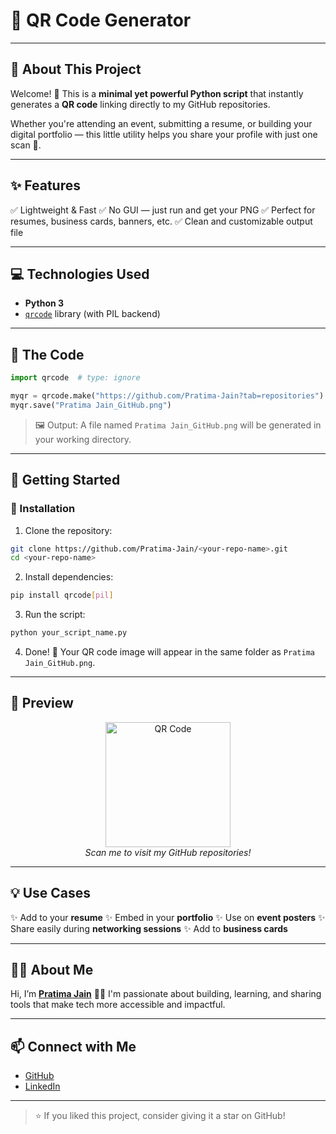 



# 🔗 QR Code Generator
---

## 🧠 About This Project

Welcome! 👋
This is a **minimal yet powerful Python script** that instantly generates a **QR code** linking directly to my GitHub repositories.

Whether you're attending an event, submitting a resume, or building your digital portfolio — this little utility helps you share your profile with just one scan 📱.

---

## ✨ Features

✅ Lightweight & Fast
✅ No GUI — just run and get your PNG
✅ Perfect for resumes, business cards, banners, etc.
✅ Clean and customizable output file

---

## 💻 Technologies Used

* **Python 3**
* [`qrcode`](https://pypi.org/project/qrcode/) library (with PIL backend)

---

## 🧾 The Code

```python
import qrcode  # type: ignore

myqr = qrcode.make("https://github.com/Pratima-Jain?tab=repositories")
myqr.save("Pratima Jain_GitHub.png")
```

> 🖼️ Output: A file named `Pratima Jain_GitHub.png` will be generated in your working directory.

---

## 🚀 Getting Started

### 🔧 Installation

1. Clone the repository:

```bash
git clone https://github.com/Pratima-Jain/<your-repo-name>.git
cd <your-repo-name>
```

2. Install dependencies:

```bash
pip install qrcode[pil]
```

3. Run the script:

```bash
python your_script_name.py
```

4. Done! 🎉
   Your QR code image will appear in the same folder as `Pratima Jain_GitHub.png`.

---

## 📸 Preview

<div align="center">
  <img src="Pratima%20Jain_GitHub.png" alt="QR Code" width="200"/>
  <br/>
  <i>Scan me to visit my GitHub repositories!</i>
</div>

---

## 💡 Use Cases

✨ Add to your **resume**
✨ Embed in your **portfolio**
✨ Use on **event posters**
✨ Share easily during **networking sessions**
✨ Add to **business cards**

---

## 🙋‍♀️ About Me

Hi, I’m **[Pratima Jain](https://github.com/Pratima-Jain)** 👩‍💻
I'm passionate about building, learning, and sharing tools that make tech more accessible and impactful.

---

## 📫 Connect with Me

* [GitHub](https://github.com/Pratima-Jain)
* [LinkedIn](www.linkedin.com/in/pratimajain06) 


---

> ⭐ If you liked this project, consider giving it a star on GitHub!


